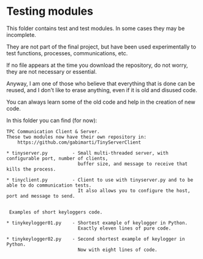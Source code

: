 # Testing modules

This folder contains test and test modules. In some cases they may be incomplete. 

They are not part of the final project, but have been used experimentally to test functions, processes, communications, etc.

If no file appears at the time you download the repository, do not worry, they are not necessary or essential.

Anyway, I am one of those who believe that everything that is done can be reused, and I don't like to erase anything, even if it is old and disused code. 

You can always learn some of the old code and help in the creation of new code.

In this folder you can find (for now):

    TPC Communication Client & Server.
    These two modules now have their own repository in:
        https://github.com/gabimarti/TinyServerClient    
        
    * tinyserver.py         - Small multi-threaded server, with configurable port, number of clients, 
                              buffer size, and message to receive that kills the process.
                      
    * tinyclient.py         - Client to use with tinyserver.py and to be able to do communication tests. 
                              It also allows you to configure the host, port and message to send.
                      
    
     Examples of short keyloggers code.    
        
    * tinykeylogger01.py    - Shortest example of keylogger in Python. 
                              Exactly eleven lines of pure code.        
                              
    * tinykeylogger02.py    - Second shortest example of keylogger in Python.
                              Now with eight lines of code.                   


